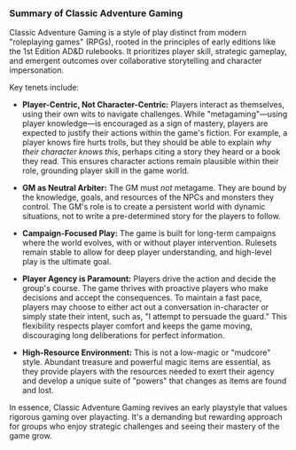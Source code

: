 ### Summary of Classic Adventure Gaming

Classic Adventure Gaming is a style of play distinct from modern "roleplaying games" (RPGs), rooted in the principles of early editions like the 1st Edition AD&D rulebooks. It prioritizes player skill, strategic gameplay, and emergent outcomes over collaborative storytelling and character impersonation.

Key tenets include:

*   **Player-Centric, Not Character-Centric:** Players interact as themselves, using their own wits to navigate challenges. While "metagaming"—using player knowledge—is encouraged as a sign of mastery, players are expected to justify their actions within the game's fiction. For example, a player knows fire hurts trolls, but they should be able to explain *why their character knows this*, perhaps citing a story they heard or a book they read. This ensures character actions remain plausible within their role, grounding player skill in the game world.

*   **GM as Neutral Arbiter:** The GM must *not* metagame. They are bound by the knowledge, goals, and resources of the NPCs and monsters they control. The GM's role is to create a persistent world with dynamic situations, not to write a pre-determined story for the players to follow.

*   **Campaign-Focused Play:** The game is built for long-term campaigns where the world evolves, with or without player intervention. Rulesets remain stable to allow for deep player understanding, and high-level play is the ultimate goal.

*   **Player Agency is Paramount:** Players drive the action and decide the group's course. The game thrives with proactive players who make decisions and accept the consequences. To maintain a fast pace, players may choose to either act out a conversation in-character or simply state their intent, such as, "I attempt to persuade the guard." This flexibility respects player comfort and keeps the game moving, discouraging long deliberations for perfect information.

*   **High-Resource Environment:** This is not a low-magic or "mudcore" style. Abundant treasure and powerful magic items are essential, as they provide players with the resources needed to exert their agency and develop a unique suite of "powers" that changes as items are found and lost.

In essence, Classic Adventure Gaming revives an early playstyle that values rigorous gaming over playacting. It's a demanding but rewarding approach for groups who enjoy strategic challenges and seeing their mastery of the game grow.
